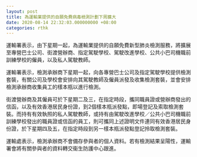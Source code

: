 ```yaml
---
layout: post
title: 為運輸業提供的自願免費病毒檢測計劃下周擴大
date: 2020-08-14 22:32:03.000000000 +08:00
categories: rthk
---
```


運輸署表示，由下星期一起，為運輸業提供的自願免費新型肺炎檢測服務，將擴展至專營巴士公司、街渡營辦商、指定駕駛學校、駕駛改進學校、公共小巴司機職前訓練學校的僱員，以及私人駕駛教師。

運輸署表示，檢測承辦商下星期一起，向各專營巴士公司及指定駕駛學校提供檢測套裝，有關公司及學校會安排向其駕駛教師及僱員派發及收集檢測套裝，並會安排檢測承辦商收集員工的樣本瓶以進行檢測。

街渡營辦商及其僱員可於下星期二及三，在指定時段，攜同職員證或營辦商發出的信函，以及有效香港居民身份證，到2個樣本瓶派發點，即場登記及索取檢測套裝。而持有有效執照的私人駕駛教師，或持有由駕駛改進學校／公共小巴司機職前訓練學校發出的職員證或信函的員工，則可攜同上述證明文件連同有效香港居民身份證，於下星期四及五，在指定時段到另一樣本瓶派發點登記拎取檢測套裝。

運輸處表示，檢測承辦商不會備存參與者的個人資料。若有檢測結果呈陽性，運輸署會將有關參與者的資料轉交衞生防護中心跟進。
